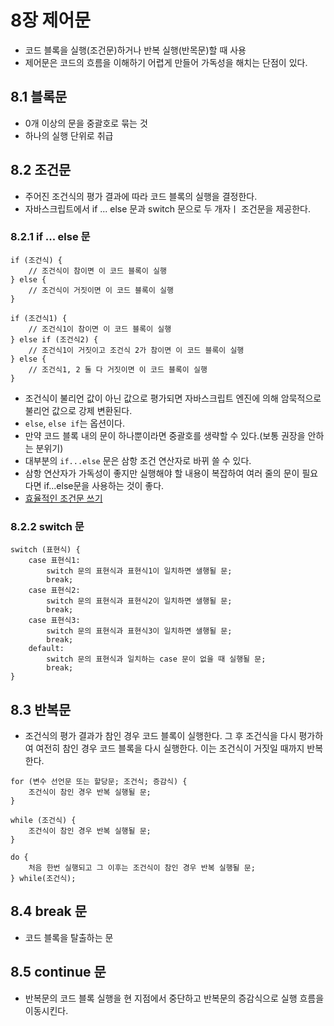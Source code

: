 # 8장 제어문

* 코드 블록을 실행(조건문)하거나 반복 실행(반목문)할 때 사용
* 제어문은 코드의 흐름을 이해하기 어렵게 만들어 가독성을 해치는 단점이 있다.

## 8.1 블록문

* 0개 이상의 문을 중괄호로 묶는 것
* 하나의 실행 단위로 취급

## 8.2 조건문

* 주어진 조건식의 평가 결과에 따라 코드 블록의 실행을 결정한다.
* 자바스크립트에서 if ... else 문과 switch 문으로 두 개자ㅣ 조건문을 제공한다.

### 8.2.1 if ... else 문

```
if (조건식) {
    // 조건식이 참이면 이 코드 블록이 실행
} else {
    // 조건식이 거짓이면 이 코드 블록이 실행
}

if (조건식1) {
    // 조건식1이 참이면 이 코드 블록이 실행
} else if (조건식2) {
    // 조건식1이 거짓이고 조건식 2가 참이면 이 코드 블록이 실행
} else {
    // 조건식1, 2 둘 다 거짓이면 이 코드 블록이 실행
}
```

* 조건식이 불리언 값이 아닌 값으로 평가되면 자바스크립트 엔진에 의해 암묵적으로 불리언 값으로 강제 변환된다.
* `else`, `else if`는 옵션이다.
* 만약 코드 블록 내의 문이 하나뿐이라면 중괄호를 생략할 수 있다.(보통 권장을 안하는 분위기)
* 대부분의 `if...else` 문은 삼항 조건 연산자로 바뀌 쓸 수 있다.
* 삼항 연산자가 가독성이 좋지만 실행해야 할 내용이 복잡하여 여러 줄의 문이 필요다면 if...else문을 사용하는 것이 좋다.
* [효율적인 조건문 쓰기](https://www.digitalocean.com/community/posts/5-tips-to-write-better-conditionals-in-javascript#toc-5-use-array-every-array-some-for-all-partial-criteria)


### 8.2.2 switch 문

```
switch (표현식) {
    case 표현식1:
        switch 문의 표현식과 표현식1이 일치하면 샐행될 문;
        break;
    case 표현식2:
        switch 문의 표현식과 표현식2이 일치하면 샐행될 문;
        break;
    case 표현식3:
        switch 문의 표현식과 표현식3이 일치하면 샐행될 문;
        break;
    default:
        switch 문의 표현식과 일치하는 case 문이 없을 때 실행될 문;
        break;
}
```

## 8.3 반복문

* 조건식의 평가 결과가 참인 경우 코드 블록이 실행한다. 그 후 조건식을 다시 평가하여 여전히 참인 경우 코드 블록을 다시 실행한다. 이는 조건식이 거짓일 때까지 반복한다.

```
for (변수 선언문 또는 할당문; 조건식; 증감식) {
    조건식이 참인 경우 반복 실행될 문;
}

while (조건식) {
    조건식이 참인 경우 반복 실행될 문;
}

do {
    처음 한번 실행되고 그 이후는 조건식이 참인 경우 반복 실행될 문;
} while(조건식);
```

## 8.4 break 문

* 코드 블록을 탈출하는 문

## 8.5 continue 문

* 반복문의 코드 블록 실행을 현 지점에서 중단하고 반복문의 증감식으로 실행 흐름을 이동시킨다.







